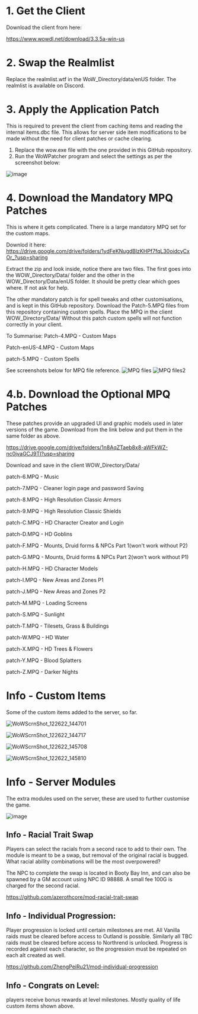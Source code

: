 # 1. Get the Client
Download the client from here:

https://www.wowdl.net/download/3.3.5a-win-us

# 2. Swap the Realmlist
Replace the realmlist.wtf in the WoW_Directory/data/enUS folder.
The realmlist is available on Discord.

# 3. Apply the Application Patch
This is required to prevent the client from caching items and reading the internal items.dbc file.
This allows for server side item modifications to be made without the need for client patches or cache clearing.

 1. Replace the wow.exe file with the one provided in this GitHub repository.
 2. Run the WoWPatcher program and select the settings as per the screenshot below:

![image](https://user-images.githubusercontent.com/5217306/206838045-e2261791-9745-47b2-9a75-43a412760d4c.png)

# 4. Download the Mandatory MPQ Patches
This is where it gets complicated. There is a large mandatory MPQ set for the custom maps. 

Downlod it here:
https://drive.google.com/drive/folders/1ydFeKNugdBlzKHPf7fqL30oidcyCxOr_?usp=sharing

Extract the zip and look inside, notice there are two files. The first goes into the WOW_Directory/Data/ folder and the other in the WOW_Directory/Data/enUS folder.
It should be pretty clear which goes where. If not ask for help.

The other mandatory patch is for spell tweaks and other customisations, and is kept in this GitHub repository.
Download the Patch-5.MPQ files from this repository containing custom spells. Place the MPQ in the client WOW_Directory/Data/
Without this patch custom spells will not function correctly in your client.

To Summarise:
Patch-4.MPQ - Custom Maps

Patch-enUS-4.MPQ - Custom Maps

patch-5.MPQ - Custom Spells

See screenshots below for MPQ file reference.
![MPQ files](https://user-images.githubusercontent.com/5217306/219009374-9360b7f4-e385-42cd-8fe8-41bfc6aa8bf6.png)
![MPQ files2](https://user-images.githubusercontent.com/5217306/219007099-52f58ebb-b1d7-4fad-82ea-d079afa12532.png)

# 4.b. Download the Optional MPQ Patches
These patches provide an upgraded UI and graphic models used in later versions of the game.
Download from the link below and put them in the same folder as above.

https://drive.google.com/drive/folders/1n8AqZTaeb8x8-aWFkWZ-nc0jvaGCJ9TI?usp=sharing

Download and save in the client WOW_Directory/Data/

patch-6.MPQ - Music

patch-7.MPQ - Cleaner login page and password Saving

patch-8.MPQ - High Resolution Classic Armors

patch-9.MPQ - High Resolution Classic Shields

patch-C.MPQ - HD Character Creator and Login

patch-D.MPQ - HD Goblins

patch-F.MPQ - Mounts, Druid forms & NPCs Part 1(won't work without P2)

patch-G.MPQ - Mounts, Druid forms & NPCs Part 2(won't work without P1)

patch-H.MPQ - HD Character Models

patch-I.MPQ - New Areas and Zones P1

patch-J.MPQ - New Areas and Zones P2

patch-M.MPQ - Loading Screens

patch-S.MPQ - Sunlight

patch-T.MPQ - Tilesets, Grass & Buildings

patch-W.MPQ - HD Water

patch-X.MPQ - HD Trees & Flowers

patch-Y.MPQ - Blood Splatters

patch-Z.MPQ - Darker Nights

# Info - Custom Items

Some of the custom items added to the server, so far.

![WoWScrnShot_122622_144701](https://user-images.githubusercontent.com/5217306/209514341-fe68ff04-a423-48c0-b775-cf1564be2cc5.jpg)

![WoWScrnShot_122622_144717](https://user-images.githubusercontent.com/5217306/209514348-5aa92d3e-7aec-4353-a1a3-faa233e7cc13.jpg)

![WoWScrnShot_122622_145708](https://user-images.githubusercontent.com/5217306/209514899-4c7ed90a-8849-4a7c-938a-caaba1eeb86c.jpg)

![WoWScrnShot_122622_145810](https://user-images.githubusercontent.com/5217306/209514998-88e5485e-cbf4-418d-87ab-fa83af813605.jpg)

# Info - Server Modules

The extra modules used on the server, these are used to further customise the game.

![image](https://user-images.githubusercontent.com/5217306/209515282-0454a0f3-ff56-469e-b7f2-234f48b91406.png)

## Info - Racial Trait Swap
Players can select the racials from a second race to add to their own. The module is meant to be a swap, but removal of the original racial is bugged. What racial ability combinations will be the most overpowered?

The NPC to complete the swap is located in Booty Bay Inn, and can also be spawned by a GM account using NPC ID 98888.
A small fee 100G is charged for the second racial.

https://github.com/azerothcore/mod-racial-trait-swap

## Info - Individual Progression:
Player progression is locked until certain milestones are met. All Vanilla raids must be cleared before access to Outland is possible. Similarly all TBC raids must be cleared before access to Northrend is unlocked. Progress is recorded against each character, so the progression must be repeated on each alt created as well.

https://github.com/ZhengPeiRu21/mod-individual-progression

## Info - Congrats on Level:
players receive bonus rewards at level milestones. Mostly quality of life custom items shown above.


